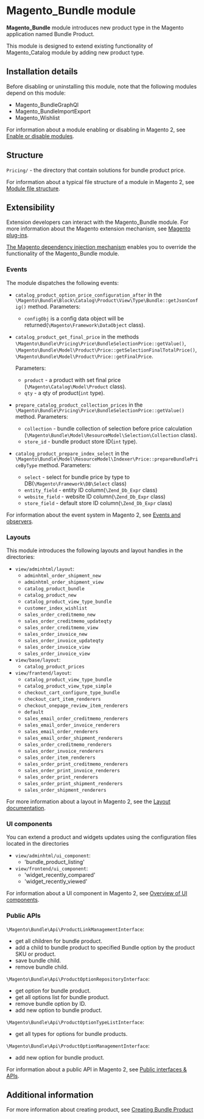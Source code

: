# Magento_Bundle module
**Magento_Bundle** module introduces new product type in the Magento application named Bundle Product.

This module is designed to extend existing functionality of Magento_Catalog module by adding new product type.

## Installation details

Before disabling or uninstalling this module, note that the following modules depend on this module:

- Magento_BundleGraphQl
- Magento_BundleImportExport
- Magento_Wishlist

For information about a module enabling or disabling in Magento 2, see [Enable or disable modules](https://devdocs.magento.com/guides/v2.4/install-gde/install/cli/install-cli-subcommands-enable.html).

## Structure

`Pricing/` - the directory that contain solutions for bundle product price.

For information about a typical file structure of a module in Magento 2, see [Module file structure](http://devdocs.magento.com/guides/v2.4/extension-dev-guide/build/module-file-structure.html#module-file-structure).

## Extensibility

Extension developers can interact with the Magento_Bundle module. For more information about the Magento extension mechanism, see [Magento plug-ins](http://devdocs.magento.com/guides/v2.4/extension-dev-guide/plugins.html).

[The Magento dependency injection mechanism](http://devdocs.magento.com/guides/v2.4/extension-dev-guide/depend-inj.html) enables you to override the functionality of the Magento_Bundle module.

### Events

The module dispatches the following events:

 - `catalog_product_option_price_configuration_after` in the `\Magento\Bundle\Block\Catalog\Product\View\Type\Bundle::getJsonConfig()` method. Parameters:
    - `configObj` is a config data object will be returned(`\Magento\Framework\DataObject` class).
- `catalog_product_get_final_price` in the methods `\Magento\Bundle\Pricing\Price\BundleSelectionPrice::getValue()`, `\Magento\Bundle\Model\Product\Price::getSelectionFinalTotalPrice()`, `\Magento\Bundle\Model\Product\Price::getFinalPrice`. 
  
    Parameters:
    - `product` - a product with set final price (`\Magento\Catalog\Model\Product` class).
    - `qty` - a qty of product(`int` type).
- `prepare_catalog_product_collection_prices` in the `\Magento\Bundle\Pricing\Price\BundleSelectionPrice::getValue()` method. Parameters:
    - `collection` - bundle collection of selection before price calculation (`\Magento\Bundle\Model\ResourceModel\Selection\Collection` class).
    - `store_id` - bundle product store ID(`int` type).
- `catalog_product_prepare_index_select` in the `\Magento\Bundle\Model\ResourceModel\Indexer\Price::prepareBundlePriceByType` method. Parameters:
    - `select` - select for bundle price by type to DB(`\Magento\Framework\DB\Select` class)
    - `entity_field` - entity ID column(`\Zend_Db_Expr` class)
    - `website_field` - website ID column(`\Zend_Db_Expr` class)
    - `store_field` - default store ID column(`\Zend_Db_Expr` class)

For information about the event system in Magento 2, see [Events and observers](http://devdocs.magento.com/guides/v2.4/extension-dev-guide/events-and-observers.html#events).

### Layouts

This module introduces the following layouts and layout handles in the directories:
- `view/adminhtml/layout`:
    - `adminhtml_order_shipment_new`
    - `adminhtml_order_shipment_view`
    - `catalog_product_bundle`
    - `catalog_product_new`
    - `catalog_product_view_type_bundle`
    - `customer_index_wishlist`
    - `sales_order_creditmemo_new`
    - `sales_order_creditmemo_updateqty`
    - `sales_order_creditmemo_view`
    - `sales_order_invoice_new`
    - `sales_order_invoice_updateqty`
    - `sales_order_invoice_view`
    - `sales_order_invoice_view`
- `view/base/layout`:
  - `catalog_product_prices`
- `view/frantend/layout`:
    - `catalog_product_view_type_bundle`
    - `catalog_product_view_type_simple`
    - `checkout_cart_configure_type_bundle`
    - `checkout_cart_item_renderers`
    - `checkout_onepage_review_item_renderers`
    - `default`
    - `sales_email_order_creditmemo_renderers`
    - `sales_email_order_invoice_renderers`
    - `sales_email_order_renderers`
    - `sales_email_order_shipment_renderers`
    - `sales_order_creditmemo_renderers`
    - `sales_order_invoice_renderers`
    - `sales_order_item_renderers`
    - `sales_order_print_creditmemo_renderers`
    - `sales_order_print_invoice_renderers`
    - `sales_order_print_renderers`
    - `sales_order_print_shipment_renderers`
    - `sales_order_shipment_renderers`

For more information about a layout in Magento 2, see the [Layout documentation](http://devdocs.magento.com/guides/v2.4/frontend-dev-guide/layouts/layout-overview.html).

### UI components

You can extend a product and widgets updates using the configuration files located in the directories 
- `view/adminhtml/ui_component`:
    - 'bundle_product_listing'
- `view/frontend/ui_component`:
    - 'widget_recently_compared'
    - 'widget_recently_viewed'

For information about a UI component in Magento 2, see [Overview of UI components](http://devdocs.magento.com/guides/v2.4/ui_comp_guide/bk-ui_comps.html).

### Public APIs

`\Magento\Bundle\Api\ProductLinkManagementInterface`:

- get all children for bundle product.
- add a child to bundle product to specified Bundle option by the product SKU or product.
- save bundle child.
- remove bundle child.

`\Magento\Bundle\Api\ProductOptionRepositoryInterface`:

- get option for bundle product.
- get all options list for bundle product.
- remove bundle option by ID.
- add new option to bundle product.

`\Magento\Bundle\Api\ProductOptionTypeListInterface`:
- get all types for options for bundle products.

`\Magento\Bundle\Api\ProductOptionManagementInterface`:
- add new option for bundle product.

For information about a public API in Magento 2, see [Public interfaces & APIs](http://devdocs.magento.com/guides/v2.4/extension-dev-guide/api-concepts.html).

## Additional information


For more information about creating product, see [Creating Bundle Product](https://docs.magento.com/user-guide/catalog/product-create-bundle.html)
